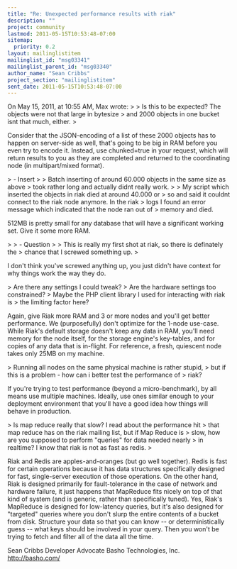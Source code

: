 ```yaml
---
title: "Re: Unexpected performance results with riak"
description: ""
project: community
lastmod: 2011-05-15T10:53:48-07:00
sitemap:
  priority: 0.2
layout: mailinglistitem
mailinglist_id: "msg03341"
mailinglist_parent_id: "msg03340"
author_name: "Sean Cribbs"
project_section: "mailinglistitem"
sent_date: 2011-05-15T10:53:48-07:00
---
```



On May 15, 2011, at 10:55 AM, Max wrote:
&gt; 
&gt; Is this to be expected? The objects were not that large in bytesize
&gt; and 2000 objects in one bucket isnt that much, either.
&gt; 

Consider that the JSON-encoding of a list of these 2000 objects has to happen 
on server-side as well, that's going to be big in RAM before you even try to 
encode it. Instead, use chunked=true in your request, which will return 
results to you as they are completed and returned to the coordinating node (in 
multipart/mixed format).

&gt; - Insert
&gt; 
&gt; Batch inserting of around 60.000 objects in the same size as above
&gt; took rather long and actually didnt really work.
&gt; 
&gt; My script which inserted the objects in riak died at around 40.000 or
&gt; so and said it couldnt connect to the riak node anymore. In the riak
&gt; logs I found an error message which indicated that the node ran out of
&gt; memory and died.

512MB is pretty small for any database that will have a significant working 
set. Give it some more RAM.

&gt; 
&gt; - Question
&gt; 
&gt; This is really my first shot at riak, so there is definately the
&gt; chance that I screwed something up.
&gt; 

I don't think you've screwed anything up, you just didn't have context for why 
things work the way they do.

&gt; Are there any settings I could tweak?
&gt; Are the hardware settings too constrained?
&gt; Maybe the PHP client library I used for interacting with riak is
&gt; the limiting factor here?

Again, give Riak more RAM and 3 or more nodes and you'll get better 
performance. We (purposefully) don't optimize for the 1-node use-case. While 
Riak's default storage doesn't keep any data in RAM, you'll need memory for the 
node itself, for the storage engine's key-tables, and for copies of any data 
that is in-flight. For reference, a fresh, quiescent node takes only 25MB on my 
machine.

&gt; Running all nodes on the same physical machine is rather stupid,
&gt; but if this is a problem - how can i better test the performance of
&gt; riak?

If you're trying to test performance (beyond a micro-benchmark), by all means 
use multiple machines. Ideally, use ones similar enough to your deployment 
environment that you'll have a good idea how things will behave in production.

&gt; Is map reduce really that slow? I read about the performance hit
&gt; that map reduce has on the riak mailing list, but if Map Reduce is
&gt; slow, how are you supposed to perform "queries" for data needed nearly
&gt; in realtime? I know that riak is not as fast as redis.
&gt; 

Riak and Redis are apples-and-oranges (but go well together). Redis is fast for 
certain operations because it has data structures specifically designed for 
fast, single-server execution of those operations. On the other hand, Riak is 
designed primarily for fault-tolerance in the case of network and hardware 
failure, it just happens that MapReduce fits nicely on top of that kind of 
system (and is generic, rather than specifically tuned). Yes, Riak's MapReduce 
is designed for low-latency queries, but it's also designed for "targeted" 
queries where you don't slurp the entire contents of a bucket from disk. 
Structure your data so that you can know -- or deterministically guess -- what 
keys should be involved in your query. Then you won't be trying to fetch and 
filter all of the data all the time.

Sean Cribbs 
Developer Advocate
Basho Technologies, Inc.
http://basho.com/

